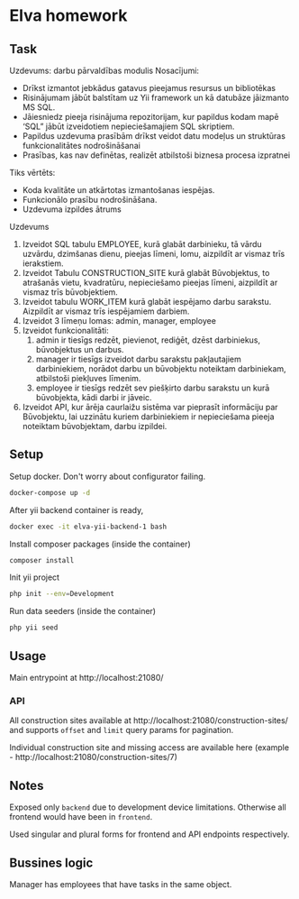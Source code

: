 # Elva homework

## Task

Uzdevums: darbu pārvaldības modulis
Nosacījumi:

- Drīkst izmantot jebkādus gatavus pieejamus resursus un bibliotēkas
- Risinājumam jābūt balstītam uz Yii framework un kā datubāze jāizmanto MS SQL.
- Jāiesniedz pieeja risinājuma repozitorijam, kur papildus kodam mapē ‘SQL” jābūt
  izveidotiem nepieciešamajiem SQL skriptiem.
- Papildus uzdevuma prasībām drīkst veidot datu modeļus un struktūras
  funkcionalitātes nodrošināšanai
- Prasības, kas nav definētas, realizēt atbilstoši biznesa procesa izpratnei

Tiks vērtēts:

- Koda kvalitāte un atkārtotas izmantošanas iespējas.
- Funkcionālo prasību nodrošināšana.
- Uzdevuma izpildes ātrums

Uzdevums

1. Izveidot SQL tabulu EMPLOYEE, kurā glabāt darbinieku, tā vārdu uzvārdu, dzimšanas
   dienu, pieejas līmeni, lomu, aizpildīt ar vismaz trīs ierakstiem.
2. Izveidot Tabulu CONSTRUCTION_SITE kurā glabāt Būvobjektus, to atrašanās vietu,
   kvadratūru, nepieciešamo pieejas līmeni, aizpildīt ar vismaz trīs būvobjektiem.
3. Izveidot tabulu WORK_ITEM kurā glabāt iespējamo darbu sarakstu. Aizpildīt ar vismaz
   trīs iespējamiem darbiem.
4. Izveidot 3 līmeņu lomas: admin, manager, employee
5. Izveidot funkcionalitāti:
   1. admin ir tiesīgs redzēt, pievienot, rediģēt, dzēst darbiniekus, būvobjektus un
      darbus.
   2. manager ir tiesīgs izveidot darbu sarakstu pakļautajiem darbiniekiem, norādot
      darbu un būvobjektu noteiktam darbiniekam, atbilstoši piekļuves līmenim.
   3. employee ir tiesīgs redzēt sev piešķirto darbu sarakstu un kurā būvobjekta,
      kādi darbi ir jāveic.
6. Izveidot API, kur ārēja caurlaižu sistēma var pieprasīt informāciju par Būvobjektu, lai
   uzzinātu kuriem darbiniekiem ir nepieciešama pieeja noteiktam būvobjektam, darbu
   izpildei.

## Setup

Setup docker. Don't worry about configurator failing.

```bash
docker-compose up -d
```

After yii backend container is ready,

```bash
docker exec -it elva-yii-backend-1 bash
```

Install composer packages (inside the container)

```bash
composer install
```

Init yii project

```bash
php init --env=Development
```

Run data seeders (inside the container)

```bash
php yii seed
```

## Usage

Main entrypoint at http://localhost:21080/

### API

All construction sites available at http://localhost:21080/construction-sites/ and supports `offset` and `limit` query params for pagination.

Individual construction site and missing access are available here (example - http://localhost:21080/construction-sites/7)

## Notes

Exposed only `backend` due to development device limitations. Otherwise all frontend would have been in `frontend`.

Used singular and plural forms for frontend and API endpoints respectively.

## Bussines logic

Manager has employees that have tasks in the same object.
